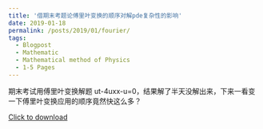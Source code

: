 ```yaml
---
title: '借期末考题论傅里叶变换的顺序对解pde复杂性的影响'
date: 2019-01-18
permalink: /posts/2019/01/fourier/
tags:
  - Blogpost
  - Mathematic
  - Mathematical method of Physics
  - 1-5 Pages
---
```



期末考试用傅里叶变换解题 ut-4uxx-u=0，结果解了半天没解出来，下来一看变一下傅里叶变换应用的顺序竟然快这么多？

[Click to download](/files/blog/190118fourier.pdf)


